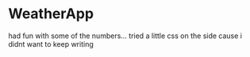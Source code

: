 # WeatherApp
had fun with some of the numbers... 
tried a little css on the side cause i didnt want to keep writing <style> in my code

Version 2 update:
added Branch: Version 1
added news site code to main
I personally like the headers ive made
I might have also been a little goofy and first added the newsite code to version1 and then merged it with main... version1 is now pre newsite code... as it's supposed to be.
